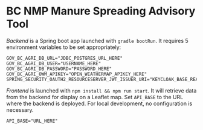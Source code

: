 # BC NMP Manure Spreading Advisory Tool

_Backend_ is a Spring boot app launched with `gradle bootRun`. It requires 5 environment variables to be set appropriately:

```
GOV_BC_AGRI_DB_URL="JDBC_POSTGRES_URL_HERE"
GOV_BC_AGRI_DB_USER="USERNAME_HERE"
GOV_BC_AGRI_DB_PASSWORD="PASSWORD_HERE"
GOV_BC_AGRI_OWM_APIKEY="OPEN_WEATHERMAP_APIKEY_HERE"
SPRING_SECURITY_OAUTH2_RESOURCESERVER_JWT_ISSUER_URI="KEYCLOAK_BASE_REALM_URI_HERE"
```

_Frontend_ is launched with `npm install && npm run start`. It will retrieve data from the backend for display on a Leaflet map. Set `API_BASE` to the URL where the backend is deployed. For local development, no configuration is necessary.

```
API_BASE="URL_HERE"
```
